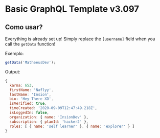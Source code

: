 # **Basic GraphQL Template v3.097**

## **Como usar?**

Everything is already set up! Simply replace the `[username]` field when you call the `getData` function!

Exemplo:
```js
getData('MatheeusDev');
```

Output:
```js
{
  karma: 653,
  firstName: 'Naflyy',
  lastName: 'Insion',
  bio: 'Hey There XD',
  isVerified: true,
  timeCreated: '2020-09-09T12:47:49.218Z',
  isLoggedIn: false,
  organization: { name: 'InsionDev' },
  subscription: { planId: 'hacker2' },
  roles: [ { name: 'self learner' }, { name: 'explorer' } ]
}
```
